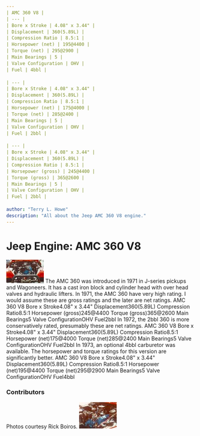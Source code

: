 ```yaml
---
| AMC 360 V8 |
| --- |
| Bore x Stroke | 4.08" x 3.44" |
| Displacement | 360(5.89L) |
| Compression Ratio | 8.5:1 |
| Horsepower (net) | 195@4400 |
| Torque (net) | 295@2900 |
| Main Bearings | 5 |
| Valve Configuration | OHV |
| Fuel | 4bbl |

| --- |
| Bore x Stroke | 4.08" x 3.44" |
| Displacement | 360(5.89L) |
| Compression Ratio | 8.5:1 |
| Horsepower (net) | 175@4000 |
| Torque (net) | 285@2400 |
| Main Bearings | 5 |
| Valve Configuration | OHV |
| Fuel | 2bbl |

| --- |
| Bore x Stroke | 4.08" x 3.44" |
| Displacement | 360(5.89L) |
| Compression Ratio | 8.5:1 |
| Horsepower (gross) | 245@4400 |
| Torque (gross) | 365@2600 |
| Main Bearings | 5 |
| Valve Configuration | OHV |
| Fuel | 2bbl |

author: "Terry L. Howe"
description: "All about the Jeep AMC 360 V8 engine."
---
```


# Jeep Engine: AMC 360 V8
[![360 V8](360T.jpg)](360.jpg)
The AMC 360 was introduced in 1971 in J-series pickups and
Wagoneers.  It has a cast iron block and cylinder head with
over head valves and hydraulic lifters.
In 1971, the AMC 360 have very high rating.  I would assume
these are gross ratings and the later are net ratings.
AMC 360 V8
Bore x Stroke4.08" x 3.44"
Displacement360(5.89L)
Compression Ratio8.5:1
Horsepower (gross)245@4400
Torque (gross)365@2600
Main Bearings5
Valve ConfigurationOHV
Fuel2bbl
In 1972, the 2bbl 360 is more conservatively rated, presumably these
are net ratings.
AMC 360 V8
Bore x Stroke4.08" x 3.44"
Displacement360(5.89L)
Compression Ratio8.5:1
Horsepower (net)175@4000
Torque (net)285@2400
Main Bearings5
Valve ConfigurationOHV
Fuel2bbl
In 1973, an optional 4bbl carburetor was available.  The horsepower
and torque ratings for this version are significantly better.
AMC 360 V8
Bore x Stroke4.08" x 3.44"
Displacement360(5.89L)
Compression Ratio8.5:1
Horsepower (net)195@4400
Torque (net)295@2900
Main Bearings5
Valve ConfigurationOHV
Fuel4bbl
### Contributors
Photos courtesy Rick Boiros.
[![360 V8 side](360sT.jpg)](360s.jpg)